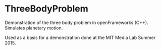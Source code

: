 # ThreeBodyProblem
Demonstration of the three body problem in openFrameworks (C++). Simulates planetary motion.

Used as a basis for a demonstration done at the MIT Media Lab Summer 2015.

